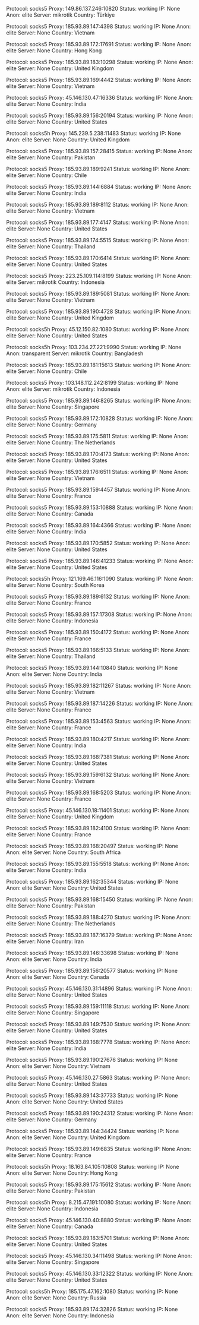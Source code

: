Protocol: socks5
Proxy: 149.86.137.246:10820
Status: working
IP: None
Anon: elite
Server: mikrotik
Country: Türkiye

Protocol: socks5
Proxy: 185.93.89.147:4398
Status: working
IP: None
Anon: elite
Server: None
Country: Vietnam

Protocol: socks5
Proxy: 185.93.89.172:17691
Status: working
IP: None
Anon: elite
Server: None
Country: Hong Kong

Protocol: socks5
Proxy: 185.93.89.183:10298
Status: working
IP: None
Anon: elite
Server: None
Country: United Kingdom

Protocol: socks5
Proxy: 185.93.89.169:4442
Status: working
IP: None
Anon: elite
Server: None
Country: Vietnam

Protocol: socks5
Proxy: 45.146.130.47:16336
Status: working
IP: None
Anon: elite
Server: None
Country: India

Protocol: socks5
Proxy: 185.93.89.156:20194
Status: working
IP: None
Anon: elite
Server: None
Country: United States

Protocol: socks5h
Proxy: 145.239.5.238:11483
Status: working
IP: None
Anon: elite
Server: None
Country: United Kingdom

Protocol: socks5
Proxy: 185.93.89.157:28415
Status: working
IP: None
Anon: elite
Server: None
Country: Pakistan

Protocol: socks5
Proxy: 185.93.89.189:9241
Status: working
IP: None
Anon: elite
Server: None
Country: Chile

Protocol: socks5
Proxy: 185.93.89.144:6884
Status: working
IP: None
Anon: elite
Server: None
Country: India

Protocol: socks5
Proxy: 185.93.89.189:8112
Status: working
IP: None
Anon: elite
Server: None
Country: Vietnam

Protocol: socks5
Proxy: 185.93.89.177:4147
Status: working
IP: None
Anon: elite
Server: None
Country: United States

Protocol: socks5
Proxy: 185.93.89.174:5515
Status: working
IP: None
Anon: elite
Server: None
Country: Thailand

Protocol: socks5
Proxy: 185.93.89.170:6414
Status: working
IP: None
Anon: elite
Server: None
Country: United States

Protocol: socks5
Proxy: 223.25.109.114:8199
Status: working
IP: None
Anon: elite
Server: mikrotik
Country: Indonesia

Protocol: socks5
Proxy: 185.93.89.189:5081
Status: working
IP: None
Anon: elite
Server: None
Country: Vietnam

Protocol: socks5
Proxy: 185.93.89.190:4728
Status: working
IP: None
Anon: elite
Server: None
Country: United Kingdom

Protocol: socks5h
Proxy: 45.12.150.82:1080
Status: working
IP: None
Anon: elite
Server: None
Country: United States

Protocol: socks5h
Proxy: 103.234.27.221:9990
Status: working
IP: None
Anon: transparent
Server: mikrotik
Country: Bangladesh

Protocol: socks5
Proxy: 185.93.89.181:15613
Status: working
IP: None
Anon: elite
Server: None
Country: Chile

Protocol: socks5
Proxy: 103.148.112.242:8199
Status: working
IP: None
Anon: elite
Server: mikrotik
Country: Indonesia

Protocol: socks5
Proxy: 185.93.89.146:8265
Status: working
IP: None
Anon: elite
Server: None
Country: Singapore

Protocol: socks5
Proxy: 185.93.89.172:10828
Status: working
IP: None
Anon: elite
Server: None
Country: Germany

Protocol: socks5
Proxy: 185.93.89.175:5811
Status: working
IP: None
Anon: elite
Server: None
Country: The Netherlands

Protocol: socks5
Proxy: 185.93.89.170:4173
Status: working
IP: None
Anon: elite
Server: None
Country: United States

Protocol: socks5
Proxy: 185.93.89.176:6511
Status: working
IP: None
Anon: elite
Server: None
Country: Vietnam

Protocol: socks5
Proxy: 185.93.89.159:4457
Status: working
IP: None
Anon: elite
Server: None
Country: France

Protocol: socks5
Proxy: 185.93.89.153:10888
Status: working
IP: None
Anon: elite
Server: None
Country: Canada

Protocol: socks5
Proxy: 185.93.89.164:4366
Status: working
IP: None
Anon: elite
Server: None
Country: India

Protocol: socks5
Proxy: 185.93.89.170:5852
Status: working
IP: None
Anon: elite
Server: None
Country: United States

Protocol: socks5
Proxy: 185.93.89.146:41233
Status: working
IP: None
Anon: elite
Server: None
Country: United States

Protocol: socks5h
Proxy: 121.169.46.116:1090
Status: working
IP: None
Anon: elite
Server: None
Country: South Korea

Protocol: socks5
Proxy: 185.93.89.189:6132
Status: working
IP: None
Anon: elite
Server: None
Country: France

Protocol: socks5
Proxy: 185.93.89.157:17308
Status: working
IP: None
Anon: elite
Server: None
Country: Indonesia

Protocol: socks5
Proxy: 185.93.89.150:4172
Status: working
IP: None
Anon: elite
Server: None
Country: France

Protocol: socks5
Proxy: 185.93.89.166:5133
Status: working
IP: None
Anon: elite
Server: None
Country: Thailand

Protocol: socks5
Proxy: 185.93.89.144:10840
Status: working
IP: None
Anon: elite
Server: None
Country: India

Protocol: socks5
Proxy: 185.93.89.182:11267
Status: working
IP: None
Anon: elite
Server: None
Country: Vietnam

Protocol: socks5
Proxy: 185.93.89.187:14226
Status: working
IP: None
Anon: elite
Server: None
Country: France

Protocol: socks5
Proxy: 185.93.89.153:4563
Status: working
IP: None
Anon: elite
Server: None
Country: France

Protocol: socks5
Proxy: 185.93.89.180:4217
Status: working
IP: None
Anon: elite
Server: None
Country: India

Protocol: socks5
Proxy: 185.93.89.168:7381
Status: working
IP: None
Anon: elite
Server: None
Country: United States

Protocol: socks5
Proxy: 185.93.89.159:6132
Status: working
IP: None
Anon: elite
Server: None
Country: Vietnam

Protocol: socks5
Proxy: 185.93.89.168:5203
Status: working
IP: None
Anon: elite
Server: None
Country: France

Protocol: socks5
Proxy: 45.146.130.18:11401
Status: working
IP: None
Anon: elite
Server: None
Country: United Kingdom

Protocol: socks5
Proxy: 185.93.89.182:4100
Status: working
IP: None
Anon: elite
Server: None
Country: France

Protocol: socks5
Proxy: 185.93.89.168:20497
Status: working
IP: None
Anon: elite
Server: None
Country: South Africa

Protocol: socks5
Proxy: 185.93.89.155:5518
Status: working
IP: None
Anon: elite
Server: None
Country: India

Protocol: socks5
Proxy: 185.93.89.162:35344
Status: working
IP: None
Anon: elite
Server: None
Country: United States

Protocol: socks5
Proxy: 185.93.89.168:15450
Status: working
IP: None
Anon: elite
Server: None
Country: Pakistan

Protocol: socks5
Proxy: 185.93.89.188:4270
Status: working
IP: None
Anon: elite
Server: None
Country: The Netherlands

Protocol: socks5
Proxy: 185.93.89.187:16379
Status: working
IP: None
Anon: elite
Server: None
Country: Iran

Protocol: socks5
Proxy: 185.93.89.146:33698
Status: working
IP: None
Anon: elite
Server: None
Country: India

Protocol: socks5
Proxy: 185.93.89.156:20577
Status: working
IP: None
Anon: elite
Server: None
Country: Canada

Protocol: socks5
Proxy: 45.146.130.31:14896
Status: working
IP: None
Anon: elite
Server: None
Country: United States

Protocol: socks5
Proxy: 185.93.89.159:11118
Status: working
IP: None
Anon: elite
Server: None
Country: Singapore

Protocol: socks5
Proxy: 185.93.89.149:7530
Status: working
IP: None
Anon: elite
Server: None
Country: United States

Protocol: socks5
Proxy: 185.93.89.168:7778
Status: working
IP: None
Anon: elite
Server: None
Country: India

Protocol: socks5
Proxy: 185.93.89.190:27676
Status: working
IP: None
Anon: elite
Server: None
Country: Vietnam

Protocol: socks5
Proxy: 45.146.130.27:5863
Status: working
IP: None
Anon: elite
Server: None
Country: United States

Protocol: socks5
Proxy: 185.93.89.143:37733
Status: working
IP: None
Anon: elite
Server: None
Country: United States

Protocol: socks5
Proxy: 185.93.89.190:24312
Status: working
IP: None
Anon: elite
Server: None
Country: Germany

Protocol: socks5
Proxy: 185.93.89.144:34424
Status: working
IP: None
Anon: elite
Server: None
Country: United Kingdom

Protocol: socks5
Proxy: 185.93.89.149:6835
Status: working
IP: None
Anon: elite
Server: None
Country: France

Protocol: socks5h
Proxy: 18.163.84.105:10808
Status: working
IP: None
Anon: elite
Server: None
Country: Hong Kong

Protocol: socks5
Proxy: 185.93.89.175:15612
Status: working
IP: None
Anon: elite
Server: None
Country: Pakistan

Protocol: socks5h
Proxy: 8.215.47.191:10080
Status: working
IP: None
Anon: elite
Server: None
Country: Indonesia

Protocol: socks5
Proxy: 45.146.130.40:8880
Status: working
IP: None
Anon: elite
Server: None
Country: Canada

Protocol: socks5
Proxy: 185.93.89.183:5701
Status: working
IP: None
Anon: elite
Server: None
Country: United States

Protocol: socks5
Proxy: 45.146.130.34:11498
Status: working
IP: None
Anon: elite
Server: None
Country: Singapore

Protocol: socks5
Proxy: 45.146.130.33:12322
Status: working
IP: None
Anon: elite
Server: None
Country: United States

Protocol: socks5h
Proxy: 185.175.47.162:1080
Status: working
IP: None
Anon: elite
Server: None
Country: Russia

Protocol: socks5
Proxy: 185.93.89.174:32826
Status: working
IP: None
Anon: elite
Server: None
Country: Indonesia

